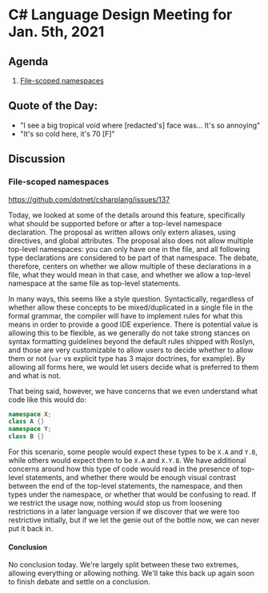 # C# Language Design Meeting for Jan. 5th, 2021

## Agenda

1. [File-scoped namespaces](#file-scoped-namespaces)

## Quote of the Day:

- "I see a big tropical void where [redacted's] face was... It's so annoying"
- "It's so cold here, it's 70 [F]"

## Discussion

### File-scoped namespaces

https://github.com/dotnet/csharplang/issues/137

Today, we looked at some of the details around this feature, specifically what should be supported before or after a top-level
namespace declaration. The proposal as written allows only extern aliases, using directives, and global attributes. The proposal
also does not allow multiple top-level namespaces: you can only have one in the file, and all following type declarations are
considered to be part of that namespace. The debate, therefore, centers on whether we allow multiple of these declarations in a
file, what they would mean in that case, and whether we allow a top-level namespace at the same file as top-level statements.

In many ways, this seems like a style question. Syntactically, regardless of whether allow these concepts to be mixed/duplicated
in a single file in the formal grammar, the compiler will have to implement rules for what this means in order to provide a good
IDE experience. There is potential value is allowing this to be flexible, as we generally do not take strong stances on syntax
formatting guidelines beyond the default rules shipped with Roslyn, and those are very customizable to allow users to decide
whether to allow them or not (`var` vs explicit type has 3 major doctrines, for example). By allowing all forms here, we would
let users decide what is preferred to them and what is not.

That being said, however, we have concerns that we even understand what code like this would do:
```cs
namespace X;
class A {}
namespace Y;
class B {}
```
For this scenario, some people would expect these types to be `X.A` and `Y.B`, while others would expect them to be `X.A` and
`X.Y.B`. We have additional concerns around how this type of code would read in the presence of top-level statements, and
whether there would be enough visual contrast between the end of the top-level statements, the namespace, and then types under
the namespace, or whether that would be confusing to read. If we restrict the usage now, nothing would stop us from loosening
restrictions in a later language version if we discover that we were too restrictive initially, but if we let the genie out of
the bottle now, we can never put it back in.

#### Conclusion

No conclusion today. We're largely split between these two extremes, allowing everything or allowing nothing. We'll take this
back up again soon to finish debate and settle on a conclusion.
